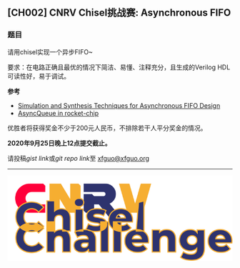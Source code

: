 ## [CH002] CNRV Chisel挑战赛: Asynchronous FIFO

### 题目

请用chisel实现一个异步FIFO~

要求：在电路正确且最优的情况下简洁、易懂、注释充分，且生成的Verilog HDL可读性好，易于调试。

**参考**

- [Simulation and Synthesis Techniques for Asynchronous FIFO Design](http://www.sunburst-design.com/papers/CummingsSNUG2002SJ_FIFO1.pdf)
- [AsyncQueue in rocket-chip](https://github.com/chipsalliance/rocket-chip/blob/master/src/main/scala/util/AsyncQueue.scala)

优胜者将获得奖金不少于200元人民币，不排除若干人平分奖金的情况。

**2020年9月25日晚上12点提交截止。**

请投稿*gist link*或*git repo link*至 [xfguo@xfguo.org](mailto:xfguo@xfguo.org)

----

![CNRV Chisel Challenge](/assets/images/challenge/ch-logo.png)
